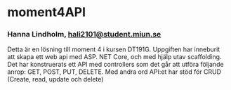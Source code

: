 # moment4API

### Hanna Lindholm, hali2101@student.miun.se

Detta är en lösning till moment 4 i kursen DT191G. Uppgiften har inneburit att skapa ett web api med ASP. NET Core, och med hjälp utav scaffolding.
Det har konstruerats ett API med controllers som det går att utföra följande anrop: GET, POST, PUT, DELETE. Med andra ord API:et har stöd för CRUD (Create, read, update och delete)

